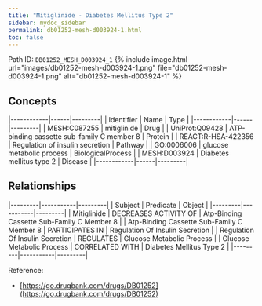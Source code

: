 ```yaml
---
title: "Mitiglinide - Diabetes Mellitus Type 2"
sidebar: mydoc_sidebar
permalink: db01252-mesh-d003924-1.html
toc: false 
---
```



Path ID: `DB01252_MESH_D003924_1`
{% include image.html url="images/db01252-mesh-d003924-1.png" file="db01252-mesh-d003924-1.png" alt="db01252-mesh-d003924-1" %}

## Concepts

|------------|------|---------|
| Identifier | Name | Type    |
|------------|------|---------|
| MESH:C087255 | mitiglinide | Drug |
| UniProt:Q09428 | ATP-binding cassette sub-family C member 8 | Protein |
| REACT:R-HSA-422356 | Regulation of insulin secretion | Pathway |
| GO:0006006 | glucose metabolic process | BiologicalProcess |
| MESH:D003924 | Diabetes mellitus type 2 | Disease |
|------------|------|---------|

## Relationships

|---------|-----------|---------|
| Subject | Predicate | Object  |
|---------|-----------|---------|
| Mitiglinide | DECREASES ACTIVITY OF | Atp-Binding Cassette Sub-Family C Member 8 |
| Atp-Binding Cassette Sub-Family C Member 8 | PARTICIPATES IN | Regulation Of Insulin Secretion |
| Regulation Of Insulin Secretion | REGULATES | Glucose Metabolic Process |
| Glucose Metabolic Process | CORRELATED WITH | Diabetes Mellitus Type 2 |
|---------|-----------|---------|

Reference: 
  - [https://go.drugbank.com/drugs/DB01252](https://go.drugbank.com/drugs/DB01252)
